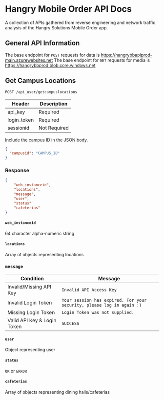 # Hangry Mobile Order API Docs

A collection of APIs gathered from reverse engineering and network traffic analysis of the Hangry Solutions Mobile Order app.

## General API Information

The base endpoint for `POST` requests for data is https://hangrybbapiprod-main.azurewebsites.net
The base endpoint for `GET` requests for media is https://hangrybbprod.blob.core.windows.net

## Get Campus Locations

```
POST /api_user/getcampuslocations
```

| Header      | Description  |
| ----------- | ------------ |
| api_key     | Required     |
| login_token | Required     |
| sessionid   | Not Required |

Include the campus ID in the JSON body.

```json
{
  "campusid": "CAMPUS_ID"
}
```

### Response

```json
{
    "web_instanceid",
    "locations",
    "message",
    "user",
    "status"
    "cafeterias"
}
```

#### `web_instanceid`

64 character alpha-numeric string

#### `locations`

Array of objects representing locations

### `message`

| Condition                   | Message                                                               |
| --------------------------- | --------------------------------------------------------------------- |
| Invalid/Missing API Key     | `Invalid API Access Key`                                              |
| Invalid Login Token         | `Your session has expired. For your security, please log in again :)` |
| Missing Login Token         | `Login Token was not supplied.`                                       |
| Valid API Key & Login Token | `SUCCESS`                                                             |

#### `user`

Object representing user

#### `status`

`OK` or `ERROR`

#### `cafeterias`

Array of objects representing dining halls/cafeterias